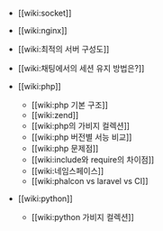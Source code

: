 - [[wiki:socket]]
- [[wiki:nginx]]
- [[wiki:최적의 서버 구성도]]
- [[wiki:채팅에서의 세션 유지 방법은?]]

- [[wiki:php]]
  - [[wiki:php 기본 구조]]
  - [[wiki:zend]]
  - [[wiki:php의 가비지 컬렉션]]
  - [[wiki:php 버전별 서능 비교]]
  - [[wiki:php 문제점]]
  - [[wiki:include와 require의 차이점]]
  - [[wiki:네임스페이스]]
  - [[wiki:phalcon vs laravel vs CI]]
- [[wiki:python]]
  - [[wiki:python 가비지 컬렉션]]